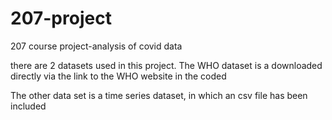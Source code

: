 # 207-project

207 course project-analysis of covid data

there are 2 datasets used in this project. The WHO dataset is a downloaded directly via the link to the WHO website in the coded

The other data set is a time series dataset, in which an csv file has been included


